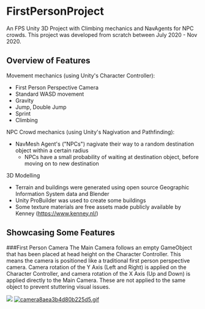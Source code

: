 # FirstPersonProject
An FPS Unity 3D Project with Climbing mechanics and NavAgents for NPC crowds. This project was developed from scratch between July 2020 - Nov 2020.

## Overview of Features
Movement mechanics (using Unity's Character Controller):
- First Person Perspective Camera
- Standard WASD movement
- Gravity
- Jump, Double Jump
- Sprint
- Climbing

NPC Crowd mechanics (using Unity's Nagivation and Pathfinding):
- NavMesh Agent's ("NPCs") nagivate their way to a random destination object within a certain radius
  - NPCs have a small probability of waiting at destination object, before moving on to new destination

3D Modelling
- Terrain and buildings were generated using open source Geographic Information System data and Blender
- Unity ProBuilder was used to create some buildings
- Some texture materials are free assets made publicly available by Kenney (https://www.kenney.nl/)

## Showcasing Some Features
###First Person Camera
The Main Camera follows an empty GameObject that has been placed at head height on the Character Controller. This means the camera is positioned like a traditional first person perspective camera. Camera rotation of the Y Axis (Left and Right) is applied on the Character Controller, and camera rotation of the X Axis (Up and Down) is applied directly to the Main Camera. These are not applied to the same object to prevent stuttering visual issues.

![](https://gifyu.com/image/VzU1)
[![camera8aea3b4d80b225d5.gif](https://s2.gifyu.com/images/camera8aea3b4d80b225d5.gif)](https://gifyu.com/image/VzU1)
